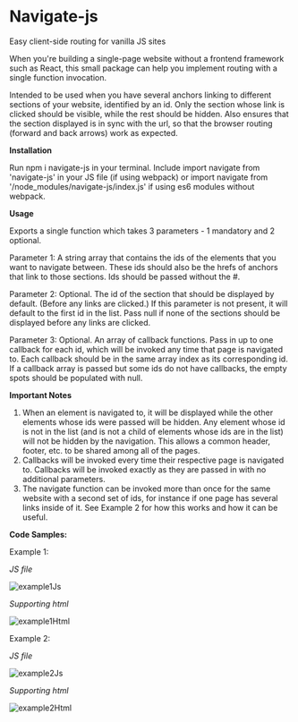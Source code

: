 # Navigate-js
Easy client-side routing for vanilla JS sites

When you're building a single-page website without a frontend framework such as React, this small package can help you implement routing with a single function invocation.

Intended to be used when you have several anchors linking to different sections of your website, identified by an id. Only the section whose link is clicked should be visible, while the rest should be hidden.
Also ensures that the section displayed is in sync with the url, so that the browser routing (forward and back arrows) work as expected.

**Installation**

Run npm i navigate-js in your terminal.
Include import navigate from 'navigate-js' in your JS file (if using webpack) or import navigate from '/node_modules/navigate-js/index.js' if using es6 modules without webpack.

**Usage**

Exports a single function which takes 3 parameters - 1 mandatory and 2 optional.

Parameter 1: A string array that contains the ids of the elements that you want to navigate between. These ids should also be the hrefs of anchors that link to those sections. Ids should be passed without the #.

Parameter 2: Optional. The id of the section that should be displayed by default. (Before any links are clicked.) If this parameter is not present, it will default to the first id in the list. Pass null if none of the sections should be displayed before any links are clicked.

Parameter 3: Optional. An array of callback functions. Pass in up to one callback for each id, which will be invoked any time that page is navigated to. Each callback should be in the same array index as its corresponding id. If a callback array is passed but some ids do not have callbacks, the empty spots should be populated with null.

**Important Notes**
1. When an element is navigated to, it will be displayed while the other elements whose ids were passed will be hidden. Any element whose id is not in the list (and is not a child of elements whose ids are in the list) will not be hidden by the navigation. This allows a common header, footer, etc. to be shared among all of the pages.
2. Callbacks will be invoked every time their respective page is navigated to. Callbacks will be invoked exactly as they are passed in with no additional parameters.
3. The navigate function can be invoked more than once for the same website with a second set of ids, for instance if one page has several links inside of it. See Example 2 for how this works and how it can be useful.

**Code Samples:**

Example 1:

_JS file_

![example1Js](https://user-images.githubusercontent.com/83898488/158080378-3252c104-e657-4f46-a3ea-af4946291936.jpg)

_Supporting html_

![example1Html](https://user-images.githubusercontent.com/83898488/158072892-436227d4-9369-4219-8f9b-2e301cf393f6.jpg)

Example 2:

_JS file_

![example2Js](https://user-images.githubusercontent.com/83898488/158080384-d9cf3c33-8d2d-4f96-8700-07d88d3a9eea.jpg)

_Supporting html_

![example2Html](https://user-images.githubusercontent.com/83898488/158085176-5ae6e059-df69-4a23-ad2d-ac25a60e8a01.jpg)
